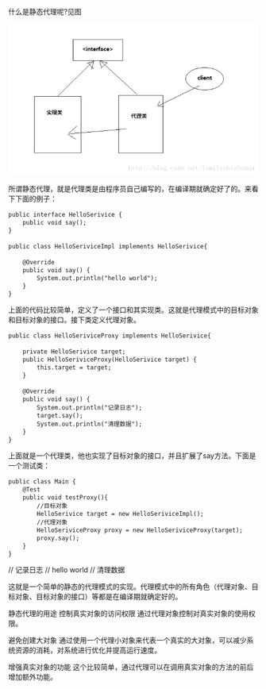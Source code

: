 什么是静态代理呢?见图

![img][1]

所谓静态代理，就是代理类是由程序员自己编写的，在编译期就确定好了的。来看下下面的例子：
```
public interface HelloSerivice {
    public void say();
}

public class HelloSeriviceImpl implements HelloSerivice{

    @Override
    public void say() {
        System.out.println("hello world");
    }
}
```
上面的代码比较简单，定义了一个接口和其实现类。这就是代理模式中的目标对象和目标对象的接口。接下类定义代理对象。
```
public class HelloSeriviceProxy implements HelloSerivice{

    private HelloSerivice target;
    public HelloSeriviceProxy(HelloSerivice target) {
        this.target = target;
    }

    @Override
    public void say() {
        System.out.println("记录日志");
        target.say();
        System.out.println("清理数据");
    }
}
```
上面就是一个代理类，他也实现了目标对象的接口，并且扩展了say方法。下面是一个测试类：
```
public class Main {
    @Test
    public void testProxy(){
        //目标对象
        HelloSerivice target = new HelloSeriviceImpl();
        //代理对象
        HelloSeriviceProxy proxy = new HelloSeriviceProxy(target);
        proxy.say();
    }
}
```

// 记录日志
// hello world
// 清理数据


这就是一个简单的静态的代理模式的实现。代理模式中的所有角色（代理对象、目标对象、目标对象的接口）等都是在编译期就确定好的。

静态代理的用途
控制真实对象的访问权限 通过代理对象控制对真实对象的使用权限。

避免创建大对象 通过使用一个代理小对象来代表一个真实的大对象，可以减少系统资源的消耗，对系统进行优化并提高运行速度。

增强真实对象的功能 这个比较简单，通过代理可以在调用真实对象的方法的前后增加额外功能。



[1]:https://github.com/xiyannanfei/Project/blob/master/image/基础篇/201908072301.png
